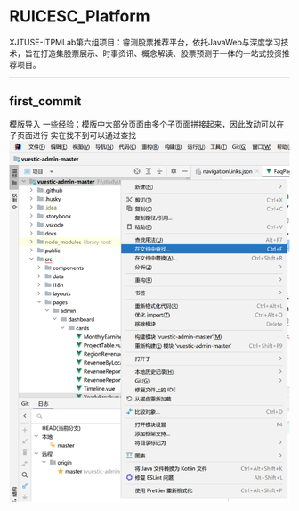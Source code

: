 # RUICESC_Platform

XJTUSE-ITPMLab第六组项目：睿测股票推荐平台，依托JavaWeb与深度学习技术，旨在打造集股票展示、时事资讯、概念解读、股票预测于一体的一站式投资推荐项目。

---

## first_commit

模版导入
一些经验：模版中大部分页面由多个子页面拼接起来，因此改动可以在子页面进行
实在找不到可以通过查找
![a](/Snipaste_2024-10-27_17-46-55.png)
